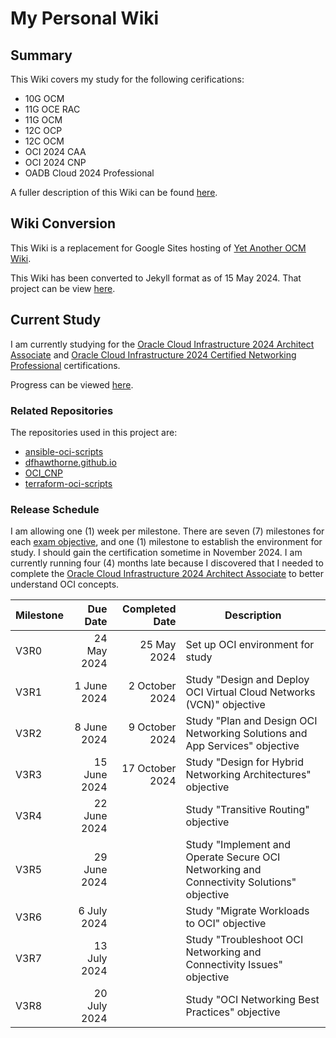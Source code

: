 # My Personal Wiki

## Summary

This Wiki covers my study for the following cerifications:

* 10G OCM
* 11G OCE RAC
* 11G OCM
* 12C OCP
* 12C OCM
* OCI 2024 CAA
* OCI 2024 CNP
* OADB Cloud 2024 Professional

A fuller description of this Wiki can be found [here](https://dfhawthorne.github.io/home.html).

## Wiki Conversion

This Wiki is a replacement for Google Sites hosting of [Yet Another OCM Wiki](https://sites.google.com/view/yetanotherocm/home).

This Wiki has been converted to Jekyll format as of 15 May 2024. That project can be view [here](https://github.com/users/dfhawthorne/projects/5).

## Current Study

I am currently studying for the [Oracle Cloud Infrastructure 2024 Architect Associate](https://education.oracle.com/oracle-cloud-infrastructure-2024-architect-associate/pexam_1Z0-1072-24) and [Oracle Cloud Infrastructure 2024 Certified Networking Professional](https://education.oracle.com/oracle-cloud-infrastructure-2024-networking-professional/pexam_1Z0-1124-24) certifications.

Progress can be viewed [here](https://github.com/users/dfhawthorne/projects/6).

### Related Repositories

The repositories used in this project are:

* [ansible-oci-scripts](https://github.com/dfhawthorne/ansible-oci-scripts)
* [dfhawthorne.github.io](https://github.com/dfhawthorne/dfhawthorne.github.io)
* [OCI_CNP](https://github.com/dfhawthorne/OCI_CNP)
* [terraform-oci-scripts](https://github.com/dfhawthorne/terraform-oci-scripts)

### Release Schedule

I am allowing one (1) week per milestone. There are seven (7) milestones for each [exam objective](https://education.oracle.com/oracle-cloud-infrastructure-2024-networking-professional/pexam_1Z0-1124-24), and one (1) milestone to establish the environment for study. I should gain the certification sometime in November 2024. I am currently running four (4) months late because I discovered that I needed to complete the [Oracle Cloud Infrastructure 2024 Architect Associate](https://education.oracle.com/oracle-cloud-infrastructure-2024-architect-associate/pexam_1Z0-1072-24) to better understand OCI concepts.

 Milestone | Due Date | Completed Date | Description
 --- | ---: | ---: | ---
V3R0 | 24 May 2024 | 25 May 2024 | Set up OCI environment for study
V3R1 | 1 June 2024 | 2 October 2024 | Study "Design and Deploy OCI Virtual Cloud Networks (VCN)" objective
V3R2 | 8 June 2024 | 9 October 2024 | Study "Plan and Design OCI Networking Solutions and App Services" objective
V3R3 | 15 June 2024 | 17 October 2024 | Study "Design for Hybrid Networking Architectures" objective
V3R4 | 22 June 2024 | | Study "Transitive Routing" objective
V3R5 | 29 June 2024 | | Study "Implement and Operate Secure OCI Networking and Connectivity Solutions" objective
V3R6 | 6 July 2024 | | Study "Migrate Workloads to OCI" objective
V3R7 | 13 July 2024 | | Study "Troubleshoot OCI Networking and Connectivity Issues" objective
V3R8 | 20 July 2024 | | Study "OCI Networking Best Practices" objective
